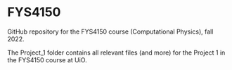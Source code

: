 # FYS4150
GitHub repository for the FYS4150 course (Computational Physics), fall 2022.

The Project_1 folder contains all relevant files (and more) for the Project 1 in the FYS4150 course at UiO.
